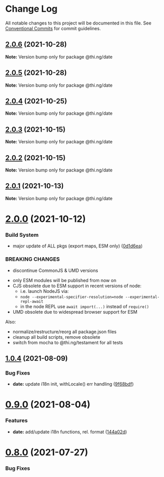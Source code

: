 # Change Log

All notable changes to this project will be documented in this file.
See [Conventional Commits](https://conventionalcommits.org) for commit guidelines.

## [2.0.6](https://github.com/thi-ng/umbrella/compare/@thi.ng/date@2.0.5...@thi.ng/date@2.0.6) (2021-10-28)

**Note:** Version bump only for package @thi.ng/date





## [2.0.5](https://github.com/thi-ng/umbrella/compare/@thi.ng/date@2.0.4...@thi.ng/date@2.0.5) (2021-10-28)

**Note:** Version bump only for package @thi.ng/date





## [2.0.4](https://github.com/thi-ng/umbrella/compare/@thi.ng/date@2.0.3...@thi.ng/date@2.0.4) (2021-10-25)

**Note:** Version bump only for package @thi.ng/date





## [2.0.3](https://github.com/thi-ng/umbrella/compare/@thi.ng/date@2.0.2...@thi.ng/date@2.0.3) (2021-10-15)

**Note:** Version bump only for package @thi.ng/date





## [2.0.2](https://github.com/thi-ng/umbrella/compare/@thi.ng/date@2.0.1...@thi.ng/date@2.0.2) (2021-10-15)

**Note:** Version bump only for package @thi.ng/date





## [2.0.1](https://github.com/thi-ng/umbrella/compare/@thi.ng/date@2.0.0...@thi.ng/date@2.0.1) (2021-10-13)

**Note:** Version bump only for package @thi.ng/date





# [2.0.0](https://github.com/thi-ng/umbrella/compare/@thi.ng/date@1.0.6...@thi.ng/date@2.0.0) (2021-10-12)


### Build System

* major update of ALL pkgs (export maps, ESM only) ([0d1d6ea](https://github.com/thi-ng/umbrella/commit/0d1d6ea9fab2a645d6c5f2bf2591459b939c09b6))


### BREAKING CHANGES

* discontinue CommonJS & UMD versions

- only ESM modules will be published from now on
- CJS obsolete due to ESM support in recent versions of node:
  - i.e. launch NodeJS via:
  - `node --experimental-specifier-resolution=node --experimental-repl-await`
  - in the node REPL use `await import(...)` instead of `require()`
- UMD obsolete due to widespread browser support for ESM

Also:
- normalize/restructure/reorg all package.json files
- cleanup all build scripts, remove obsolete
- switch from mocha to @thi.ng/testament for all tests






##  [1.0.4](https://github.com/thi-ng/umbrella/compare/@thi.ng/date@1.0.3...@thi.ng/date@1.0.4) (2021-08-09) 

###  Bug Fixes 

- **date:** update i18n init, withLocale() err handling ([9f68bdf](https://github.com/thi-ng/umbrella/commit/9f68bdf3048b109c16750abec0c1af2de307970d)) 

#  [0.9.0](https://github.com/thi-ng/umbrella/compare/@thi.ng/date@0.8.0...@thi.ng/date@0.9.0) (2021-08-04) 

###  Features 

- **date:** add/update i18n functions, rel. format ([144a02d](https://github.com/thi-ng/umbrella/commit/144a02d960e0de3ec10bddf97cd069e39ad1f41d)) 

#  [0.8.0](https://github.com/thi-ng/umbrella/compare/@thi.ng/date@0.7.0...@thi.ng/date@0.8.0) (2021-07-27) 

###  Bug Fixes
